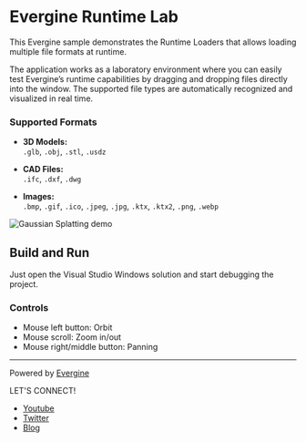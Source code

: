 # Evergine Runtime Lab

This Evergine sample demonstrates the Runtime Loaders that allows loading multiple file formats at runtime.

The application works as a laboratory environment where you can easily test Evergine’s runtime capabilities by dragging and dropping files directly into the window. The supported file types are automatically recognized and visualized in real time.

### Supported Formats

- **3D Models:**  
`.glb`, `.obj`, `.stl`, `.usdz`

- **CAD Files:**  
`.ifc`, `.dxf`, `.dwg`

- **Images:**  
`.bmp`, `.gif`, `.ico`, `.jpeg`, `.jpg`, `.ktx`, `.ktx2`, `.png`, `.webp`


![Gaussian Splatting demo](Screenshots/screenshot.jpg)

## Build and Run

Just open the Visual Studio Windows solution and start debugging the project.

### Controls

* Mouse left button: Orbit
* Mouse scroll: Zoom in/out
* Mouse right/middle button: Panning

---
Powered by [Evergine](https://evergine.com)

LET'S CONNECT!

- [Youtube](https://www.youtube.com/c/Evergine)
- [Twitter](https://x.com/EvergineTeam)
- [Blog](https://evergine.com/news/)
